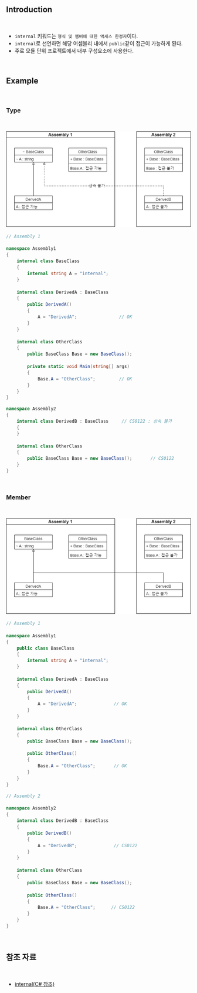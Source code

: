 ## Introduction

<br>

- `internal` 키워드는 `형식 및 멤버에 대한 액세스 한정자`이다.
- `internal`로 선언하면 해당 어셈블리 내에서 `public`같이 접근이 가능하게 된다.
- 주로 모듈 단위 프로젝트에서 내부 구성요소에 사용한다.

<br>

## Example

<br>

### Type

<br>

![internaltype](./Assets/internal_type.png)
```cs
// Assembly 1

namespace Assembly1
{
    internal class BaseClass
    {
        internal string A = "internal";
    }

    internal class DerivedA : BaseClass
    {
        public DerivedA()
        {
            A = "DerivedA";                // OK
        }
    }

    internal class OtherClass
    {
        public BaseClass Base = new BaseClass();

        private static void Main(string[] args)
        {
            Base.A = "OtherClass";         // OK
        }
    }
}
```
```cs
namespace Assembly2
{
    internal class DerivedB : BaseClass     // CS0122 : 상속 불가
    {
    }

    internal class OtherClass
    {
        public BaseClass Base = new BaseClass();       // CS0122
    }
}
```

<br>

### Member

<br>

![internal_var](./Assets/internal.png)
```cs
// Assembly 1

namespace Assembly1
{
    public class BaseClass
    {
        internal string A = "internal";
    }

    internal class DerivedA : BaseClass
    {
        public DerivedA()
        {
            A = "DerivedA";              // OK
        }
    }

    internal class OtherClass
    {
        public BaseClass Base = new BaseClass();

        public OtherClass()
        {
            Base.A = "OtherClass";       // OK
        }
    }
}
```
```cs
// Assembly 2

namespace Assembly2
{
    internal class DerivedB : BaseClass
    {
        public DerivedB()
        {
            A = "DerivedB";              // CS0122
        }
    }

    internal class OtherClass
    {
        public BaseClass Base = new BaseClass();

        public OtherClass()
        {
            Base.A = "OtherClass";      // CS0122
        }
    }
}
```

<br>

## 참조 자료

<br>

- [internal(C# 참조)](https://learn.microsoft.com/ko-kr/dotnet/csharp/language-reference/keywords/internal)
